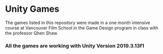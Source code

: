 # Unity Games
The games listed in this repository were made in a one month intensive course at Vancouver Film School in the Game Design program in class with the professor Qhen Shaw.
### All the games are working with Unity Version 2019.3.13f1
